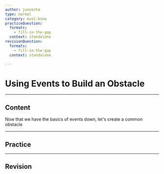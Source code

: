 ```yaml
---
author: junoocha
type: normal
category: must-know
practiceQuestion:
  formats:
    - fill-in-the-gap
  context: standalone
revisionQuestion:
  formats:
    - fill-in-the-gap
  context: standalone

---
```


# Using Events to Build an Obstacle
---

## Content
Now that we have the basics of events down, let's create a common obstacle 

---

## Practice

---

## Revision
